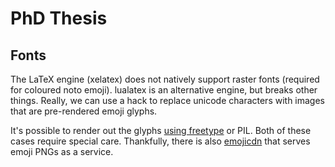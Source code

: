 # PhD Thesis

## Fonts
The LaTeX engine (xelatex) does not natively support raster fonts (required for coloured noto emoji). lualatex is an alternative engine, but breaks other things. Really, we can use a hack to replace unicode characters with images that are pre-rendered emoji glyphs.

It's possible to render out the glyphs [using freetype](https://stackoverflow.com/questions/71092136/how-to-load-colorful-emojis-in-pygame) or PIL. Both of these cases require special care. Thankfully, there is also [emojicdn](https://emojicdn.elk.sh/%F0%9F%8C%8A?style=Google) that serves emoji PNGs as a service.
